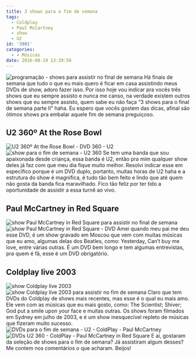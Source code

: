 ```yaml
---
title: 3 shows para o fim de semana
tags:
  - Coldplay
  - Paul McCartney
  - show
  - U2
id: '3901'
categories:
  - - Músicas
date: 2016-08-19 13:29:59
---
```


![programação - shows para assistir no final de semana ](/wp-content/uploads/2016/08/shows-para-assistir-no-fim-de-semana.jpg) Há finais de semana que tudo o que eu mais quero é ficar em casa assistindo meus DVDs de show, adoro fazer isso. Por isso hoje vou indicar pra vocês três shows que eu sempre assisto e nunca me canso, na verdade existem outros shows que eu sempre assisto, quem sabe eu não faça “3 shows para o final de semana parte II” haha. Eu espero que vocês gostem das dicas, afinal são ótimos shows pra embalar aquele fim de semana preguiçoso.

## **U2 360º At the Rose Bowl**

![U2 360º At the Rose Bowl - DVD 360 - U2](/wp-content/uploads/2016/08/DVD-U2-360-tour.jpg) ![show para o fim de semana - U2 360](/wp-content/uploads/2016/08/encarte-DVD-U2-360-tour.jpg) Se tem uma banda que sou apaixonada desde criança, essa banda é U2, então pra mim qualquer show deles já faz com que meu dia fique muito melhor. Resolvi indicar esse em especifico porque é um DVD duplo, portanto, muitas horas de U2 haha e a estrutura do show é magnífica, é tudo tão bem feito e lindo que até quem não gosta da banda fica maravilhado. Fico tão feliz por ter tido a oportunidade de assistir a essa turnê ao vivo.

## **Paul McCartney in Red Square**

![show Paul McCartney in Red Square para assistir no final de semana](/wp-content/uploads/2016/08/DVD-Paul-McCartney-in-Red-Square.jpg) ![show Paul McCartney in Red Square - DVD](/wp-content/uploads/2016/08/encarte-DVD-Paul-McCartney-in-Red-Square.jpg) Amei quando meu pai me deu esse DVD, é um show gravado em Moscou que vem com muitas músicas que eu amo, algumas delas dos Beatles, como: Yesterday, Can’t buy me love, entre várias outras. É um DVD bem longo e tem algumas entrevistas, pra quem é fã, esse é um DVD obrigatório.

## **Coldplay live 2003**

![show Coldplay live 2003](/wp-content/uploads/2016/08/DVD-Coldplay-live-2003.jpg)![show Coldplay live 2003 para assistir no fim de semana](/wp-content/uploads/2016/08/Coldplay-live-2003-show.jpg) Claro que tem DVDs do Coldplay de shows mais recentes, mas esse é o qual eu mais amo. Ele vem com as músicas que eu mais gosto, como: The Scientist; Shiver; God put a smile upon your face e muitas outras. Os shows foram filmados em Sydney em julho de 2003, e é um show inesquecível repleto de músicas que fizeram muito sucesso. ![DVDs para o fim de semana - U2 - ColdPlay - Paul McCartney ](/wp-content/uploads/2016/08/DVDs-U2-Coldplay-Paul-McCartney.jpg) ![DVDs U2 360 - ColdPlay - Paul McCartney in Red Square ](/wp-content/uploads/2016/08/shows-para-o-fim-de-semana.jpg) E aí, gostaram da seleção de shows para o fim de semana? Já assistiram algum desses? Me contem nos comentários o que acharam. Beijos!
